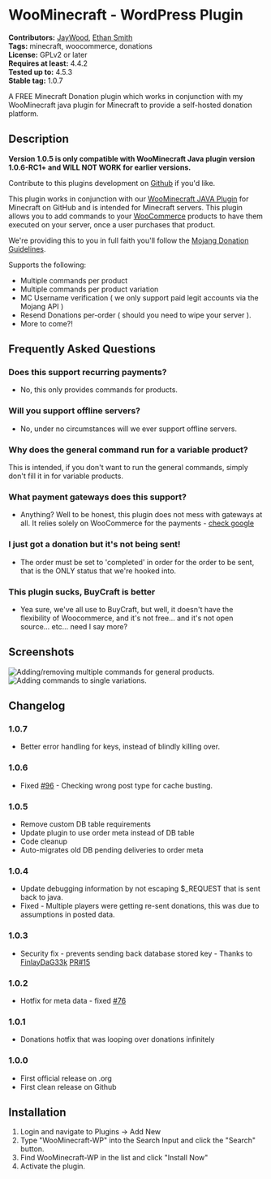# WooMinecraft - WordPress Plugin
**Contributors:** [JayWood](https://github.com/JayWood), [Ethan Smith](https://github.com/TekkitCommando)   
**Tags:** minecraft, woocommerce, donations   
**License:** GPLv2 or later   
**Requires at least:** 4.4.2   
**Tested up to:** 4.5.3   
**Stable tag:** 1.0.7   

A FREE Minecraft Donation plugin which works in conjunction with my WooMinecraft java plugin for Minecraft to provide a self-hosted donation platform.

## Description

**Version 1.0.5 is only compatible with WooMinecraft Java plugin version 1.0.6-RC1+ and WILL NOT WORK for earlier versions.**

Contribute to this plugins development on [Github](https://github.com/WooMinecraft/woominecraft-wp) if you'd like.

This plugin works in conjunction with our [WooMinecraft JAVA Plugin](https://github.com/WooMinecraft/WooMinecraft) for Minecraft on GitHub
and is intended for Minecraft servers.  This plugin allows you to add commands to your [WooCommerce](https://wordpress.org/plugins/woocommerce/) products to have
them executed on your server, once a user purchases that product.

We're providing this to you in full faith you'll follow the [Mojang Donation Guidelines](https://mojang.com/2014/06/lets-talk-server-monetisation-the-follow-up-qa/).

Supports the following:
* Multiple commands per product
* Multiple commands per product variation
* MC Username verification ( we only support paid legit accounts via the Mojang API )
* Resend Donations per-order ( should you need to wipe your server ).
* More to come?!

## Frequently Asked Questions

### Does this support recurring payments?
* No, this only provides commands for products.

### Will you support offline servers?
* No, under no circumstances will we ever support offline servers.

### Why does the general command run for a variable product?
This is intended, if you don't want to run the general commands, simply don't fill it in for variable products.

### What payment gateways does this support?
* Anything? Well to be honest, this plugin does not mess with gateways at all. It relies solely on WooCommerce for the
payments - [check google](http://lmgtfy.com/?q###Woocommerce+payment+gateways)

### I just got a donation but it's not being sent!
* The order must be set to 'completed' in order for the order to be sent, that is the ONLY status that we're hooked into.

### This plugin sucks, BuyCraft is better
* Yea sure, we've all use to BuyCraft, but well, it doesn't have the flexibility of Woocommerce, and it's not free... and it's not open source... etc... need I say more?

## Screenshots

![Adding/removing multiple commands for general products.](https://raw.githubusercontent.com/WooMinecraft/woominecraft-wp/dev/screenshot-1.png)   
![Adding commands to single variations.](https://raw.githubusercontent.com/WooMinecraft/woominecraft-wp/dev/screenshot-2.png)

## Changelog

### 1.0.7
* Better error handling for keys, instead of blindly killing over.

### 1.0.6
* Fixed [#96](https://github.com/WooMinecraft/WooMinecraft/issues/96) - Checking wrong post type for cache busting.

### 1.0.5
* Remove custom DB table requirements
* Update plugin to use order meta instead of DB table
* Code cleanup
* Auto-migrates old DB pending deliveries to order meta

### 1.0.4
* Update debugging information by not escaping $_REQUEST that is sent back to java.
* Fixed - Multiple players were getting re-sent donations, this was due to assumptions in posted data.

### 1.0.3
* Security fix - prevents sending back database stored key - Thanks to [FinlayDaG33k](https://github.com/FinlayDaG33k) [PR#15](https://github.com/WooMinecraft/woominecraft-wp/pull/15)

### 1.0.2
* Hotfix for meta data - fixed [#76](https://github.com/WooMinecraft/WooMinecraft/issues/76)

### 1.0.1
* Donations hotfix that was looping over donations infinitely

### 1.0.0
* First official release on .org
* First clean release on Github

## Installation

1. Login and navigate to Plugins &rarr; Add New
2. Type "WooMinecraft-WP" into the Search Input and click the "Search" button.
3. Find WooMinecraft-WP in the list and click "Install Now"
4. Activate the plugin.
